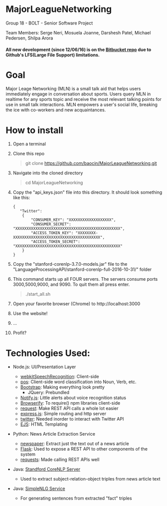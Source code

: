 # MajorLeagueNetworking
Group 18 - BOLT - Senior Software Project

Team Members: Serge Neri, Mosuela Joanne, Darshesh Patel, Michael Pedersen, Shilpa Arora

#### All new development (since 12/06/16) is on the [Bitbucket repo](https://bitbucket.org/ITCS4155-Bolt/majorleaguenetworking) due to Github's LFS(Large File Support) limitations.

# Goal
Major Leage Networking (MLN) is a small talk aid that helps users immediately engage in conversation about sports.
Users query MLN in realtime for any sports topic and receive the most relevant talking points for use in small talk interactions.
MLN empowers a user's social life, breaking the ice with co-workers and new acquaintances.

# How to install
1. Open a terminal
2. Clone this repo
    > git clone https://github.com/baocin/MajorLeagueNetworking.git
3. Navigate into the cloned directory
    > cd MajorLeagueNetworking
4. Copy the "api_keys.json" file into this directory. It should look something like this:
    ~~~~ 
    {
       "Twitter":
        {
            "CONSUMER_KEY": "XXXXXXXXXXXXXXXXXXX",
            "CONSUMER_SECRET": "XXXXXXXXXXXXXXXXXXXXXXXXXXXXXXXXXXXXXXXXXXXXXXX",
            "ACCESS_TOKEN_KEY": "XXXXXXXX-XXXXXXXXXXXXXXXXXXXXXXXXXXXXXXXXXXXXXXX",
            "ACCESS_TOKEN_SECRET": "XXXXXXXXXXXXXXXXXXXXXXXXXXXXXXXXXXXXXXXXXXXXXXX"
        }
    }
    ~~~~ 

5. Copy the "stanford-corenlp-3.7.0-models.jar" file to the "LanguageProcessingAPI/stanford-corenlp-full-2016-10-31/" folder
6. This command starts up all FOUR servers. The servers consume ports 3000,5000,9000, and 9090. To quit them all press enter.
    > ./start_all.sh

7. Open your favorite browser (Chrome) to http://localhost:3000
8. Use the website!
9. ...
10. Profit?


# Technologies Used: 
- Node.js: UI/Presentation Layer
    - [webkitSpeechRecognition](https://dvcs.w3.org/hg/speech-api/raw-file/tip/speechapi.html): Client-side 
    - [pos](https://www.npmjs.com/package/pos): Client-side word classification into Noun, Verb, etc. 
    - [Bootstrap](http://getbootstrap.com/): Making everything look pretty
        - JQuery: Prebundled
    - [Notify.js](https://notifyjs.com/): Little alerts about voice recognition status
    - [Browserify](http://browserify.org/): To require() npm libraries client-side
    - [request](https://www.npmjs.com/package/request): Make REST API calls a whole lot easier
    - [express.js](http://expressjs.com/): Simple routing and http server
    - [twitter](https://www.npmjs.com/package/twitter): Needed inorder to interact with Twitter API
    - [EJS](https://www.npmjs.com/package/ejs): HTML Templating

- Python: News Article Extraction Service
    - [newspaper](http://newspaper.readthedocs.io/): Extract just the text out of a news article
    - [Flask](http://flask.pocoo.org/): Used to expose a REST API to other components of the system
    - [requests](http://docs.python-requests.org/en/master/): Made calling REST APIs well

- Java: [Standford CoreNLP Server](http://stanfordnlp.github.io/CoreNLP/corenlp-server.html)
    - Used to extract subject-relation-object triples from news article text

- Java: [SimpleNLG Service](https://github.com/simplenlg/simplenlg)
    - For generating sentences from extracted "fact" triples
